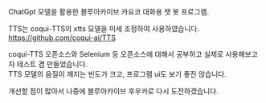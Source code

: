 
ChatGpt 모델을 활용한 블루아카이브 카요코 대화용 챗 봇 프로그램.

TTS는 coqui-TTS의 xtts 모델을 미세 조정하여 사용하였습니다. 
https://github.com/coqui-ai/TTS

coqui-TTS 오픈소스와 Selenium 등 오픈소스에 대해서 공부하고 실제로 사용해보고자 테스트 겸 만들었습니다.  
TTS 모델의 음질이 깨지는 빈도가 크고, 프로그램 ui도 보기 좋진 않습니다. 

개선할 점이 많아서 나중에 블루아카이브 후우카로 다시 도전하겠습니다.
